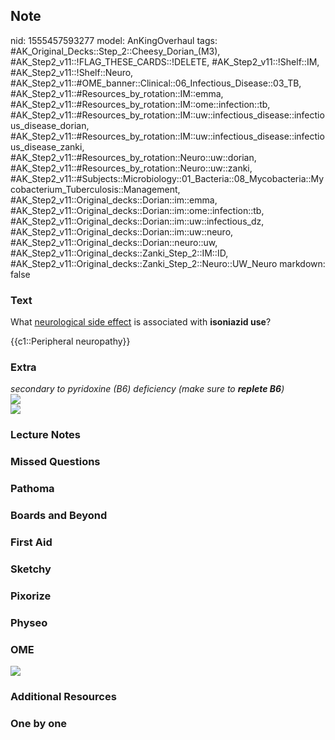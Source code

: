 ## Note
nid: 1555457593277
model: AnKingOverhaul
tags: #AK_Original_Decks::Step_2::Cheesy_Dorian_(M3), #AK_Step2_v11::!FLAG_THESE_CARDS::!DELETE, #AK_Step2_v11::!Shelf::IM, #AK_Step2_v11::!Shelf::Neuro, #AK_Step2_v11::#OME_banner::Clinical::06_Infectious_Disease::03_TB, #AK_Step2_v11::#Resources_by_rotation::IM::emma, #AK_Step2_v11::#Resources_by_rotation::IM::ome::infection::tb, #AK_Step2_v11::#Resources_by_rotation::IM::uw::infectious_disease::infectious_disease_dorian, #AK_Step2_v11::#Resources_by_rotation::IM::uw::infectious_disease::infectious_disease_zanki, #AK_Step2_v11::#Resources_by_rotation::Neuro::uw::dorian, #AK_Step2_v11::#Resources_by_rotation::Neuro::uw::zanki, #AK_Step2_v11::#Subjects::Microbiology::01_Bacteria::08_Mycobacteria::Mycobacterium_Tuberculosis::Management, #AK_Step2_v11::Original_decks::Dorian::im::emma, #AK_Step2_v11::Original_decks::Dorian::im::ome::infection::tb, #AK_Step2_v11::Original_decks::Dorian::im::uw::infectious_dz, #AK_Step2_v11::Original_decks::Dorian::im::uw::neuro, #AK_Step2_v11::Original_decks::Dorian::neuro::uw, #AK_Step2_v11::Original_decks::Zanki_Step_2::IM::ID, #AK_Step2_v11::Original_decks::Zanki_Step_2::Neuro::UW_Neuro
markdown: false

### Text
What <u>neurological side effect</u> is associated with
<b>isoniazid use</b>?
<div>
  {{c1::Peripheral neuropathy}}
</div>

### Extra
<div>
  <i>secondary to pyridoxine (B6) deficiency (make sure to
  <b>replete B6</b>)</i>
  <div><img src="paste-60653528154573.jpg"></div>
</div>
<div>
  <b><i><img src="paste-2495302984531969.jpg"></i></b>
</div>

### Lecture Notes


### Missed Questions


### Pathoma


### Boards and Beyond


### First Aid


### Sketchy


### Pixorize


### Physeo


### OME
<div class="ome-widget">
  <a href=
  "https://onlinemeded.org/spa/infectious-disease/tb/acquire?ref=anki">
  <img src="_OME_AnkiFlashcards_Lesson_3.png"></a>
</div>

### Additional Resources


### One by one

